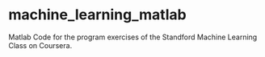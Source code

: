 # machine_learning_matlab

Matlab Code for the program exercises of the Standford Machine Learning Class on Coursera.
